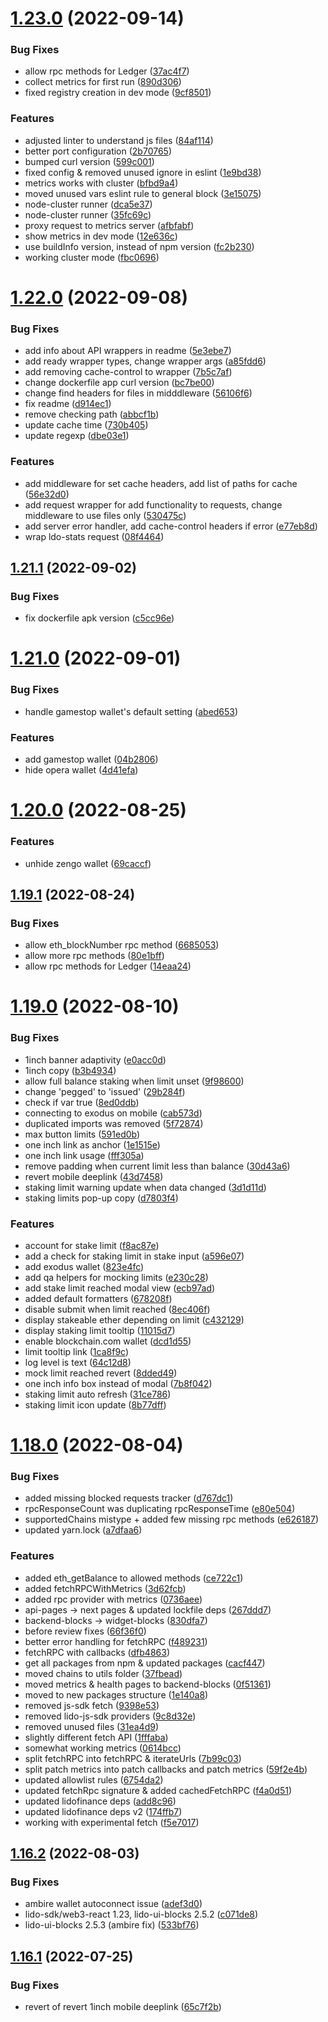 # [1.23.0](https://github.com/lidofinance/staking-widget-ts/compare/1.22.0...1.23.0) (2022-09-14)


### Bug Fixes

* allow rpc methods for Ledger ([37ac4f7](https://github.com/lidofinance/staking-widget-ts/commit/37ac4f7f773d69603436c667b38bb17b58cc0cdb))
* collect metrics for first run ([890d306](https://github.com/lidofinance/staking-widget-ts/commit/890d306a73b16ab9e30671351d7a6fda465f93cf))
* fixed registry creation in dev mode ([9cf8501](https://github.com/lidofinance/staking-widget-ts/commit/9cf8501ebb96b7ca1c047a8a13d43ac590ba61b2))


### Features

* adjusted linter to understand js files ([84af114](https://github.com/lidofinance/staking-widget-ts/commit/84af114c34c51a637af75cb079fa3f303ca23bed))
* better port configuration ([2b70765](https://github.com/lidofinance/staking-widget-ts/commit/2b7076553493a8cb680c2bd0012c2452a94fe8fe))
* bumped curl version ([599c001](https://github.com/lidofinance/staking-widget-ts/commit/599c0019cc9ba9e86d8665418d2d4538ada340c0))
* fixed config & removed unused ignore in eslint ([1e9bd38](https://github.com/lidofinance/staking-widget-ts/commit/1e9bd38c9ab0a54a33e4e644d6b44499567d5ff1))
* metrics works with cluster ([bfbd9a4](https://github.com/lidofinance/staking-widget-ts/commit/bfbd9a4bd7d2c694810b2f64626f8ab6dc0c4057))
* moved unused vars eslint rule to general block ([3e15075](https://github.com/lidofinance/staking-widget-ts/commit/3e15075b62a07a4b7e90b31a6e1b1b736b8b5349))
* node-cluster runner ([dca5e37](https://github.com/lidofinance/staking-widget-ts/commit/dca5e3772a962f9ce147b4e83ab9398f503e6ab7))
* node-cluster runner ([35fc69c](https://github.com/lidofinance/staking-widget-ts/commit/35fc69cbb86e450ab17ba3d25af940faa12b0737))
* proxy request to metrics server ([afbfabf](https://github.com/lidofinance/staking-widget-ts/commit/afbfabfb2fbcff931668757724b3bbbf1901186b))
* show metrics in dev mode ([12e636c](https://github.com/lidofinance/staking-widget-ts/commit/12e636c9b4546725fb8f3eac649fa9600111be7b))
* use buildInfo version, instead of npm version ([fc2b230](https://github.com/lidofinance/staking-widget-ts/commit/fc2b230f9b16240876eb4bcf9927cb8b2b602a25))
* working cluster mode ([fbc0696](https://github.com/lidofinance/staking-widget-ts/commit/fbc06963796e642d83b61e7267142a23c8bf4c0b))



# [1.22.0](https://github.com/lidofinance/staking-widget-ts/compare/1.21.1...1.22.0) (2022-09-08)


### Bug Fixes

* add info about API wrappers in readme ([5e3ebe7](https://github.com/lidofinance/staking-widget-ts/commit/5e3ebe7c04121c346ee313f616eda4221f5f7f6c))
* add ready wrapper types, change wrapper args ([a85fdd6](https://github.com/lidofinance/staking-widget-ts/commit/a85fdd6c72754b5c55dd40779d1c5884340da50f))
* add removing cache-control to wrapper ([7b5c7af](https://github.com/lidofinance/staking-widget-ts/commit/7b5c7af4af823f85ccb555898b19d85dc26947c6))
* change dockerfile app curl version ([bc7be00](https://github.com/lidofinance/staking-widget-ts/commit/bc7be00211f90a08e3233566d1f249dd27ff5a94))
* change find headers for files in midddleware ([56106f6](https://github.com/lidofinance/staking-widget-ts/commit/56106f6badec1bc09fbc11aeec31b844ea34c5a5))
* fix readme ([d914ec1](https://github.com/lidofinance/staking-widget-ts/commit/d914ec1957d5b9a4b22bbf7bbc54a05dc96ce314))
* remove checking path ([abbcf1b](https://github.com/lidofinance/staking-widget-ts/commit/abbcf1bf959932953e9fb6df1647c559d9e364a5))
* update cache time ([730b405](https://github.com/lidofinance/staking-widget-ts/commit/730b405063391b2ec7b67b4f53d04e37f1efb3bc))
* update regexp ([dbe03e1](https://github.com/lidofinance/staking-widget-ts/commit/dbe03e1d80ef34add0497d946066fbf91d099828))


### Features

* add middleware for set cache headers, add list of paths for cache ([56e32d0](https://github.com/lidofinance/staking-widget-ts/commit/56e32d037273ded4d7010d0cfb229b52f5aa4335))
* add request wrapper for add functionality to requests, change middleware to use files only ([530475c](https://github.com/lidofinance/staking-widget-ts/commit/530475cee9b72291196af8fce570f8f6000708c9))
* add server error handler, add cache-control headers if error ([e77eb8d](https://github.com/lidofinance/staking-widget-ts/commit/e77eb8dec59e0d585f56e80397dd031c296c4827))
* wrap ldo-stats request ([08f4464](https://github.com/lidofinance/staking-widget-ts/commit/08f44648ee40ba9d5aeafd6725cdce667686feaa))



## [1.21.1](https://github.com/lidofinance/staking-widget-ts/compare/1.21.0...1.21.1) (2022-09-02)


### Bug Fixes

* fix dockerfile apk version ([c5cc96e](https://github.com/lidofinance/staking-widget-ts/commit/c5cc96e5affb2efcbc74da7b314229bbcde5e88d))



# [1.21.0](https://github.com/lidofinance/staking-widget-ts/compare/1.20.0...1.21.0) (2022-09-01)


### Bug Fixes

* handle gamestop wallet's default setting ([abed653](https://github.com/lidofinance/staking-widget-ts/commit/abed653532486ebc214ad95d56d4c2226c778132))


### Features

* add gamestop wallet ([04b2806](https://github.com/lidofinance/staking-widget-ts/commit/04b2806462ce63d2e62d5d307500e193b059641d))
* hide opera wallet ([4d41efa](https://github.com/lidofinance/staking-widget-ts/commit/4d41efacd5b2763b589b764bdb8df5276689d05a))



# [1.20.0](https://github.com/lidofinance/staking-widget-ts/compare/1.19.1...1.20.0) (2022-08-25)


### Features

* unhide zengo wallet ([69caccf](https://github.com/lidofinance/staking-widget-ts/commit/69caccf8dcaf040f7f9124f0c6a0b44dcb32347a))



## [1.19.1](https://github.com/lidofinance/staking-widget-ts/compare/1.19.0...1.19.1) (2022-08-24)


### Bug Fixes

* allow eth_blockNumber rpc method ([6685053](https://github.com/lidofinance/staking-widget-ts/commit/6685053b95403253ff3d7501bbc244b59c01b735))
* allow more rpc methods ([80e1bff](https://github.com/lidofinance/staking-widget-ts/commit/80e1bff1093db07f2b1b2f991d6490d19fef2d6d))
* allow rpc methods for Ledger ([14eaa24](https://github.com/lidofinance/staking-widget-ts/commit/14eaa241dcadd7bacc63a20ec81fcb89ed41f79b))



# [1.19.0](https://github.com/lidofinance/staking-widget-ts/compare/1.18.0...1.19.0) (2022-08-10)


### Bug Fixes

* 1inch banner adaptivity ([e0acc0d](https://github.com/lidofinance/staking-widget-ts/commit/e0acc0d9b9883e99cd33e155de68956b1df13bd3))
* 1inch copy ([b3b4934](https://github.com/lidofinance/staking-widget-ts/commit/b3b4934c98f2c00df17cafd2eca85de59f6910e2))
* allow full balance staking when limit unset ([9f98600](https://github.com/lidofinance/staking-widget-ts/commit/9f986005aff0ba77648a35fd7c465468224eccce))
* change 'pegged' to 'issued' ([29b284f](https://github.com/lidofinance/staking-widget-ts/commit/29b284f57357fc11305a4494148850915d9028e7))
* check if var true ([8ed0ddb](https://github.com/lidofinance/staking-widget-ts/commit/8ed0ddb3395e6315faf7941b5ece5657a013188a))
* connecting to exodus on mobile ([cab573d](https://github.com/lidofinance/staking-widget-ts/commit/cab573d862b5f2914475283794fa81bc16fb12fa))
* duplicated imports was removed ([5f72874](https://github.com/lidofinance/staking-widget-ts/commit/5f7287479eca761f33197ac0e62cd0b7ab1fd48e))
* max button limits ([591ed0b](https://github.com/lidofinance/staking-widget-ts/commit/591ed0b01301e4b735014214989662aa49ffe630))
* one inch link as anchor ([1e1515e](https://github.com/lidofinance/staking-widget-ts/commit/1e1515e4d5195481632ce83a49f3142a6c308459))
* one inch link usage ([fff305a](https://github.com/lidofinance/staking-widget-ts/commit/fff305a03299776213743a3fdc9385eaee09aacb))
* remove padding when current limit less than balance ([30d43a6](https://github.com/lidofinance/staking-widget-ts/commit/30d43a6c98b2ed7cd2211b323c26830340ccae72))
* revert mobile deeplink ([43d7458](https://github.com/lidofinance/staking-widget-ts/commit/43d7458e5bef83b23e6f232f03f03087b2e9bce9))
* staking limit warning update when data changed ([3d1d11d](https://github.com/lidofinance/staking-widget-ts/commit/3d1d11dd894891b710768c46ee5ed67c3118c3e3))
* staking limits pop-up copy ([d7803f4](https://github.com/lidofinance/staking-widget-ts/commit/d7803f455ed2d53b9a17b15424a0fe684d5133b6))


### Features

* account for stake limit ([f8ac87e](https://github.com/lidofinance/staking-widget-ts/commit/f8ac87ec5e48594b663d74372a26f01e5e5e5b2b))
* add a check for staking limit in stake input ([a596e07](https://github.com/lidofinance/staking-widget-ts/commit/a596e07424453acf1a063695fc46ad3b46d26b9a))
* add exodus wallet ([823e4fc](https://github.com/lidofinance/staking-widget-ts/commit/823e4fc52910276b02812e7c845ac832a5728cc1))
* add qa helpers for mocking limits ([e230c28](https://github.com/lidofinance/staking-widget-ts/commit/e230c28d52ea246b9fa602541b8ea4372b26135a))
* add stake limit reached modal view ([ecb97ad](https://github.com/lidofinance/staking-widget-ts/commit/ecb97adb6d1a8613f1f6100685a35b4d3337e3bc))
* added default formatters ([678208f](https://github.com/lidofinance/staking-widget-ts/commit/678208f3e8cd2287e980c90a5cff1badeac4e2b5))
* disable submit when limit reached ([8ec406f](https://github.com/lidofinance/staking-widget-ts/commit/8ec406fb2938ddd62a7f98a556c8c3bff6a1413d))
* display stakeable ether depending on limit ([c432129](https://github.com/lidofinance/staking-widget-ts/commit/c432129f6315e34777b842f1b7ae6733b5cbdc7d))
* display staking limit tooltip ([11015d7](https://github.com/lidofinance/staking-widget-ts/commit/11015d7df4458310af6eadb2b7f1591bad30b63f))
* enable blockchain.com wallet ([dcd1d55](https://github.com/lidofinance/staking-widget-ts/commit/dcd1d552322ecabe3f4e6152afaf1804396a5614))
* limit tooltip link ([1ca8f9c](https://github.com/lidofinance/staking-widget-ts/commit/1ca8f9c1dba1c51eb9dbc9b825a218008adeecf8))
* log level is text ([64c12d8](https://github.com/lidofinance/staking-widget-ts/commit/64c12d87650fc54aec6f3812332ff76519efbaf9))
* mock limit reached revert ([8dded49](https://github.com/lidofinance/staking-widget-ts/commit/8dded4998595e2110b48afb6881c7ee6254e84f5))
* one inch info box instead of modal ([7b8f042](https://github.com/lidofinance/staking-widget-ts/commit/7b8f0424a20c32072076e0de8a10c9ef229cb69a))
* staking limit auto refresh ([31ce786](https://github.com/lidofinance/staking-widget-ts/commit/31ce7862f9fe4f75cf0b390b8bcdb838abdd4888))
* staking limit icon update ([8b77dff](https://github.com/lidofinance/staking-widget-ts/commit/8b77dfffc8347b5db1692845a765faf6ffc01b6f))



# [1.18.0](https://github.com/lidofinance/staking-widget-ts/compare/1.16.2...1.18.0) (2022-08-04)


### Bug Fixes

* added missing blocked requests tracker ([d767dc1](https://github.com/lidofinance/staking-widget-ts/commit/d767dc12f3b816c0e0b8bc2e4df59b3bde6c33f9))
* rpcResponseCount was duplicating rpcResponseTime ([e80e504](https://github.com/lidofinance/staking-widget-ts/commit/e80e504e7a0f24739365602edfdae5264a8cd35f))
* supportedChains mistype + added few missing rpc methods ([e626187](https://github.com/lidofinance/staking-widget-ts/commit/e6261875edf2d8879620594247d9c4ed63fe2def))
* updated yarn.lock ([a7dfaa6](https://github.com/lidofinance/staking-widget-ts/commit/a7dfaa68879b252df296321e6c3f7a5b4419614b))


### Features

* added eth_getBalance to allowed methods ([ce722c1](https://github.com/lidofinance/staking-widget-ts/commit/ce722c16afcb3bfd2a380963e2ddf7dd1dabe9ab))
* added fetchRPCWithMetrics ([3d62fcb](https://github.com/lidofinance/staking-widget-ts/commit/3d62fcbd660a07c3ff5fce3fa650e361f53ccc38))
* added rpc provider with metrics ([0736aee](https://github.com/lidofinance/staking-widget-ts/commit/0736aee3fe5218af502be86f35d8ceb26d1f3c64))
* api-pages -> next pages & updated lockfile deps ([267ddd7](https://github.com/lidofinance/staking-widget-ts/commit/267ddd753309b5810d88acfc385bab20eca3ec6f))
* backend-blocks -> widget-blocks ([830dfa7](https://github.com/lidofinance/staking-widget-ts/commit/830dfa79024d222c13a1e865c123a0434445cc9c))
* before review fixes ([66f36f0](https://github.com/lidofinance/staking-widget-ts/commit/66f36f0753cdf101bb7ea27d8f9a69a264533710))
* better error handling for fetchRPC ([f489231](https://github.com/lidofinance/staking-widget-ts/commit/f48923128b7263ca7fb76825cdb4af47cfdba861))
* fetchRPC with callbacks ([dfb4863](https://github.com/lidofinance/staking-widget-ts/commit/dfb4863d675f074532f98a2745460f7710bbcf7b))
* get all packages from npm & updated packages ([cacf447](https://github.com/lidofinance/staking-widget-ts/commit/cacf447a7a7e9d7541560bad2fb18e8d925465f7))
* moved chains to utils folder ([37fbead](https://github.com/lidofinance/staking-widget-ts/commit/37fbead9309e750745477728dd71dbdfbc64c78f))
* moved metrics & health pages to backend-blocks ([0f51361](https://github.com/lidofinance/staking-widget-ts/commit/0f513618a16b1e1a7fc96a5c5568ce3cff3074fc))
* moved to new packages structure ([1e140a8](https://github.com/lidofinance/staking-widget-ts/commit/1e140a8b9f438163a808c7189509038823b69f3c))
* removed js-sdk fetch ([9398e53](https://github.com/lidofinance/staking-widget-ts/commit/9398e534e78f2be8e3c16be1c9f5124503410026))
* removed lido-js-sdk providers ([9c8d32e](https://github.com/lidofinance/staking-widget-ts/commit/9c8d32e301eb28f10f9a56ae569824c76f55a4f9))
* removed unused files ([31ea4d9](https://github.com/lidofinance/staking-widget-ts/commit/31ea4d9ad67c98d0589fafd52fefb5e6b7bc7539))
* slightly different fetch API ([1fffaba](https://github.com/lidofinance/staking-widget-ts/commit/1fffaba38be967f2537457e81904d797c95a34a8))
* somewhat working metrics ([0614bcc](https://github.com/lidofinance/staking-widget-ts/commit/0614bcc2ec297001754aa9955a3128635f9306d2))
* split fetchRPC into fetchRPC & iterateUrls ([7b99c03](https://github.com/lidofinance/staking-widget-ts/commit/7b99c0363416657aef689d32f95a3fcf1e4439c6))
* split patch metrics into patch callbacks and patch metrics ([59f2e4b](https://github.com/lidofinance/staking-widget-ts/commit/59f2e4b0138acdf0cdeb41ba4b8ded75e48c6c1c))
* updated allowlist rules ([6754da2](https://github.com/lidofinance/staking-widget-ts/commit/6754da273310cfeaead5010452969a3dd03ffc93))
* updated fetchRpc signature & added cachedFetchRPC ([f4a0d51](https://github.com/lidofinance/staking-widget-ts/commit/f4a0d51a8c2fef71a07d61ca7b7b571cb3fae62c))
* updated lidofinance deps ([add8c96](https://github.com/lidofinance/staking-widget-ts/commit/add8c96485802b9fa1ddb21f5f719fe90bda7003))
* updated lidofinance deps v2 ([174ffb7](https://github.com/lidofinance/staking-widget-ts/commit/174ffb7650a667025d667361c2634f0d70a9a05c))
* working with experimental fetch ([f5e7017](https://github.com/lidofinance/staking-widget-ts/commit/f5e7017dfcc5b122791fde6b1178a2ed81217c86))



## [1.16.2](https://github.com/lidofinance/staking-widget-ts/compare/1.16.1...1.16.2) (2022-08-03)


### Bug Fixes

* ambire wallet autoconnect issue ([adef3d0](https://github.com/lidofinance/staking-widget-ts/commit/adef3d09353c346000b1c877a48a37a37e4bfb3d))
* lido-sdk/web3-react 1.23, lido-ui-blocks 2.5.2 ([c071de8](https://github.com/lidofinance/staking-widget-ts/commit/c071de8a4e8410a6a193f3c93674ffe61629f1c1))
* lido-ui-blocks 2.5.3 (ambire fix) ([533bf76](https://github.com/lidofinance/staking-widget-ts/commit/533bf76d989d8bb8f5daed2150d9e920ce8a765f))



## [1.16.1](https://github.com/lidofinance/staking-widget-ts/compare/1.16.0...1.16.1) (2022-07-25)


### Bug Fixes

* revert of revert 1inch mobile deeplink ([65c7f2b](https://github.com/lidofinance/staking-widget-ts/commit/65c7f2b04087350df550de7a44b265dd6b5f3333))



